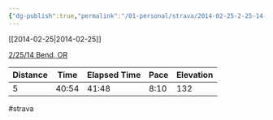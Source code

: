 ```yaml
---
{"dg-publish":true,"permalink":"/01-personal/strava/2014-02-25-2-25-14-bend-or/"}
---
```



[[2014-02-25\|2014-02-25]]

[2/25/14 Bend, OR](https://www.strava.com/activities/139723501)

| Distance | Time  | Elapsed Time | Pace | Elevation |
| -------- | ----- | ------------ | ---- | --------- |
| 5        | 40:54 | 41:48        | 8:10 | 132       |




#strava
